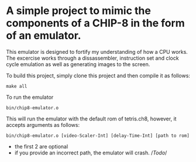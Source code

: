 # A simple project to mimic the components of a CHIP-8 in the form of an emulator.
This emulator is designed to fortify my understanding of how a CPU works. The excercise works through a dissassembler, instruction set and clock cycle emulation as well as generating images to the screen.  

To build this project, simply clone this project and then compile it as follows:
````
make all
````
To run the emulator
````
bin/chip8-emulator.o
````
This will run the emulator with the default rom of tetris.ch8, however, it accepts arguments as follows:
````
bin/chip8-emulator.o [video-Scaler-Int] [delay-Time-Int] [path to rom]
````
 - the first 2 are optional
 - if you provide an incorrect path, the emulator will crash. /*Todo*/
